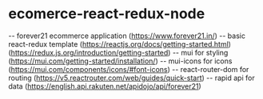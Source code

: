# ecomerce-react-redux-node

-- forever21 ecommerce application
    (https://www.forever21.in/)
-- basic react-redux template 
    (https://reactjs.org/docs/getting-started.html)
    (https://redux.js.org/introduction/getting-started)
-- mui for styling
    (https://mui.com/getting-started/installation/)
-- mui-icons for icons
    (https://mui.com/components/icons/#font-icons)
-- react-router-dom for routing
    (https://v5.reactrouter.com/web/guides/quick-start)
-- rapid api for data
    (https://english.api.rakuten.net/apidojo/api/forever21)
